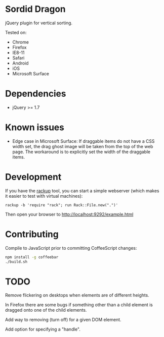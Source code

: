 Sordid Dragon
=============

jQuery plugin for vertical sorting.

Tested on:
* Chrome
* Firefox
* IE8-11
* Safari
* Android
* iOS
* Microsoft Surface


Dependencies
============

* jQuery >= 1.7


Known issues
============

* Edge case in Microsoft Surface: If draggable items do not have a CSS width set, the drag ghost image will be taken from the top of the web page. The workaround is to explicitly set the width of the draggable items.


Development
===========

If you have the [rackup](https://rack.github.io/) tool, you can start a simple
webserver (which makes it easier to test with virtual machines):

    rackup -b 'require "rack"; run Rack::File.new(".")'

Then open your browser to [http://localhost:9292/example.html](http://localhost:9292/example.html)


Contributing
============

Compile to JavaScript prior to committing CoffeeScript changes:

```sh
npm install -g coffeebar
./build.sh
```


TODO
====

Remove flickering on desktops when elements are of different heights.

In Firefox there are some bugs if something other than a child element is
dragged onto one of the child elements.

Add way to removing (turn off) for a given DOM element.

Add option for specifying a "handle".
